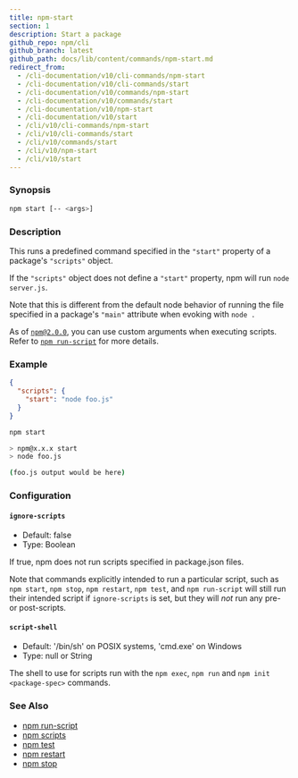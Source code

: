 ```yaml
---
title: npm-start
section: 1
description: Start a package
github_repo: npm/cli
github_branch: latest
github_path: docs/lib/content/commands/npm-start.md
redirect_from:
  - /cli-documentation/v10/cli-commands/npm-start
  - /cli-documentation/v10/cli-commands/start
  - /cli-documentation/v10/commands/npm-start
  - /cli-documentation/v10/commands/start
  - /cli-documentation/v10/npm-start
  - /cli-documentation/v10/start
  - /cli/v10/cli-commands/npm-start
  - /cli/v10/cli-commands/start
  - /cli/v10/commands/start
  - /cli/v10/npm-start
  - /cli/v10/start
---
```


### Synopsis

```bash
npm start [-- <args>]
```

### Description

This runs a predefined command specified in the `"start"` property of
a package's `"scripts"` object.

If the `"scripts"` object does not define a  `"start"` property, npm
will run `node server.js`.

Note that this is different from the default node behavior of running
the file specified in a package's `"main"` attribute when evoking with
`node .`

As of [`npm@2.0.0`](https://blog.npmjs.org/post/98131109725/npm-2-0-0), you can
use custom arguments when executing scripts. Refer to [`npm run-script`](/cli/v10/commands/npm-run-script) for more details.

### Example

```json
{
  "scripts": {
    "start": "node foo.js"
  }
}
```

```bash
npm start

> npm@x.x.x start
> node foo.js

(foo.js output would be here)

```

### Configuration

#### `ignore-scripts`

* Default: false
* Type: Boolean

If true, npm does not run scripts specified in package.json files.

Note that commands explicitly intended to run a particular script, such as
`npm start`, `npm stop`, `npm restart`, `npm test`, and `npm run-script`
will still run their intended script if `ignore-scripts` is set, but they
will *not* run any pre- or post-scripts.



#### `script-shell`

* Default: '/bin/sh' on POSIX systems, 'cmd.exe' on Windows
* Type: null or String

The shell to use for scripts run with the `npm exec`, `npm run` and `npm
init <package-spec>` commands.



### See Also

* [npm run-script](/cli/v10/commands/npm-run-script)
* [npm scripts](/cli/v10/using-npm/scripts)
* [npm test](/cli/v10/commands/npm-test)
* [npm restart](/cli/v10/commands/npm-restart)
* [npm stop](/cli/v10/commands/npm-stop)
